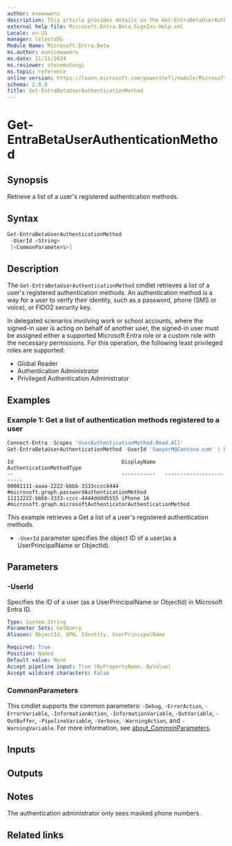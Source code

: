 ```yaml
---
author: msewaweru
description: This article provides details on the Get-EntraBetaUserAuthenticationMethod command.
external help file: Microsoft.Entra.Beta.SignIns-Help.xml
Locale: en-US
manager: CelesteDG
Module Name: Microsoft.Entra.Beta
ms.author: eunicewaweru
ms.date: 11/11/2024
ms.reviewer: stevemutungi
ms.topic: reference
online version: https://learn.microsoft.com/powershell/module/Microsoft.Entra.Beta/Get-EntraBetaUserAuthenticationMethod
schema: 2.0.0
title: Get-EntraBetaUserAuthenticationMethod
---
```


# Get-EntraBetaUserAuthenticationMethod

## Synopsis

Retrieve a list of a user's registered authentication methods.

## Syntax

```powershell
Get-EntraBetaUserAuthenticationMethod
 -UserId <String>
 [<CommonParameters>]
```

## Description

The `Get-EntraBetaUserAuthenticationMethod` cmdlet retrieves a list of a user's registered authentication methods. An authentication method is a way for a user to verify their identity, such as a password, phone (SMS or voice), or FIDO2 security key.

In delegated scenarios involving work or school accounts, where the signed-in user is acting on behalf of another user, the signed-in user must be assigned either a supported Microsoft Entra role or a custom role with the necessary permissions. For this operation, the following least privileged roles are supported:

- Global Reader  
- Authentication Administrator  
- Privileged Authentication Administrator

## Examples

### Example 1: Get a list of authentication methods registered to a user

```powershell
Connect-Entra -Scopes 'UserAuthenticationMethod.Read.All'
Get-EntraBetaUserAuthenticationMethod -UserId 'SawyerM@Contoso.com' | Select-Object Id, DisplayName, AuthenticationMethodType
```

```Output
Id                                   DisplayName   AuthenticationMethodType  
--                                   -----------   ------------------------  
00001111-aaaa-2222-bbbb-3333cccc4444               #microsoft.graph.passwordAuthenticationMethod  
11112222-bbbb-3333-cccc-4444dddd5555 iPhone 16     #microsoft.graph.microsoftAuthenticatorAuthenticationMethod
```

This example retrieves a Get a list of a user's registered authentication methods.

- `-UserId` parameter specifies the object ID of a user(as a UserPrincipalName or ObjectId).

## Parameters

### -UserId

Specifies the ID of a user (as a UserPrincipalName or ObjectId) in Microsoft Entra ID.

```yaml
Type: System.String
Parameter Sets: GetQuery
Aliases: ObjectId, UPN, Identity, UserPrincipalName

Required: True
Position: Named
Default value: None
Accept pipeline input: True (ByPropertyName, ByValue)
Accept wildcard characters: False
```

### CommonParameters

This cmdlet supports the common parameters: `-Debug`, `-ErrorAction`, `-ErrorVariable`, `-InformationAction`, `-InformationVariable`, `-OutVariable`, `-OutBuffer`, `-PipelineVariable`, `-Verbose`, `-WarningAction`, and `-WarningVariable`. For more information, see [about_CommonParameters](https://go.microsoft.com/fwlink/?LinkID=113216).

## Inputs

## Outputs

## Notes

The authentication administrator only sees masked phone numbers.

## Related links
